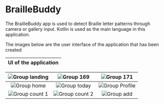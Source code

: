 # BrailleBuddy
The BrailleBuddy app is used to detect Braille letter patterns through camera or gallery input.
Kotlin is used as the main language in this application.

The images below are the user interface of the application that has been created


| **UI of the application** |
|:-------------------------:|

| ![Group landing](https://github.com/user-attachments/assets/347552d4-0945-4be6-8481-5bffa5baada2) | ![Group 169](https://github.com/user-attachments/assets/640f23c6-ab1f-41ec-9216-9bc2329650d7) | ![Group 171](https://github.com/user-attachments/assets/f7bde71b-6834-4d88-a5fb-839e04c4b33f)|
|:-------------------------:|:-------------------------:|:-------------------------:|
| ![Group home](https://github.com/user-attachments/assets/c1781ee7-c787-424c-9ba0-a7e44e768c0a) | ![Group today](https://github.com/user-attachments/assets/3feebc33-33b8-48d1-a10c-94c794af87da) | ![Group Profile](https://github.com/user-attachments/assets/d3936dfa-06d4-4d9f-97f4-d5aa88055cb6)|
|![Group count 1](https://github.com/user-attachments/assets/983354bc-e3e3-40a4-86c0-7a22ddf980aa) | ![Group count 2](https://github.com/user-attachments/assets/887bb2b7-af99-43af-b1c3-d8339ba70562) | ![Group add](https://github.com/user-attachments/assets/53acd19d-e56f-4c5b-b28e-6c82a205c4d6) |



